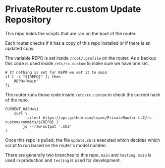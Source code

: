 # PrivateRouter rc.custom Update Repository

This repo holds the scripts that are ran on the boot of the router.

Each router checks if it has a copy of this repo installed or if there is an updated copy.

The variable REPO is set inside `/root/.profile` on the router. As a backup this code is used inside `/etc/rc.custom` to make sure we have one set.
```
# If nothing is set for REPO we set it to main
if [ -z "${REPO}" ]; then
    REPO="main"
fi
```

The router runs those code inside `/etc/rc.custom` to check the current hash of the repo.
```
CURRENT_HASH=$(
    curl \
        --silent https://api.github.com/repos/PrivateRouter-LLC/rc-custom/commits/${REPO} |
        jq --raw-output '.sha'
)
```

Once this repo is pulled, the file `update.sh` is executed which decides which script to run based on the router's model number.

There are generally two branches to this repo, `main` and `testing`. `main` is used in production and `testing` is used for development.